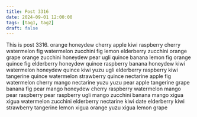 ```yaml
---
title: Post 3316
date: 2024-09-01 12:00:00
tags: [tag1, tag2]
draft: false
---
```

This is post 3316.
orange
honeydew
cherry
apple
kiwi
raspberry
cherry
watermelon
fig
watermelon
zucchini
fig
lemon
elderberry
zucchini
orange
grape
orange
zucchini
honeydew
pear
ugli
quince
banana
lemon
fig
orange
quince
fig
elderberry
honeydew
quince
raspberry
banana
honeydew
kiwi
watermelon
honeydew
quince
kiwi
yuzu
ugli
elderberry
raspberry
kiwi
tangerine
quince
watermelon
strawberry
quince
nectarine
apple
fig
watermelon
cherry
mango
nectarine
yuzu
yuzu
pear
apple
tangerine
grape
banana
fig
pear
mango
honeydew
cherry
raspberry
watermelon
mango
pear
raspberry
pear
raspberry
ugli
mango
zucchini
banana
mango
xigua
xigua
watermelon
zucchini
elderberry
nectarine
kiwi
date
elderberry
kiwi
strawberry
tangerine
lemon
xigua
orange
yuzu
xigua
lemon
grape
